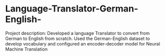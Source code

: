 # Language-Translator-German-English-
Project description: Developed a language Translator to convert from German to English from scratch.
Used the German-English dataset to develop vocabulary and configured an encoder-decoder model for Neural Machine Translation
